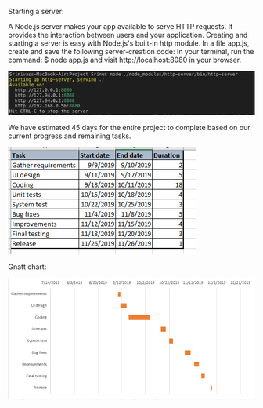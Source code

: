 Starting a server:

A Node.js server makes your app available to serve HTTP requests. It provides the interaction between users and your application.
Creating and starting a server is easy with Node.js's built-in http module.
In a file app.js, create and save the following server-creation code:
In your terminal, run the command:
$ node app.js
and visit http://localhost:8080 in your browser.

![](screenshots/serverstart.jpeg)

We have estimated 45 days for the entire project to complete based on our current progress and remaining tasks.

![](screenshots/tasks.png)

Gnatt chart:

![](screenshots/gantt.PNG	)
